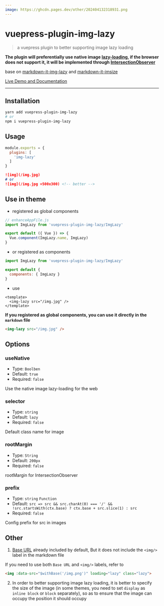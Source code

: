 ```yaml
---
image: https://ghcdn.pages.dev/other/202404132318931.png
---
```


# vuepress-plugin-img-lazy

> a vuepress plugin to better supporting image lazy loading

**The plugin will preferentially use native image [lazy-loading](https://caniuse.com/#feat=loading-lazy-attr), if the browser does not support it, it will be implemented through [IntersectionObserver](https://caniuse.com/#feat=intersectionobserver)**

base on [markdown-it-img-lazy](https://github.com/tolking/markdown-it-img-lazy) and [markdown-it-imsize](https://github.com/tatsy/markdown-it-imsize)

[Live Demo and Documentation](https://tolking.github.io/vuepress-plugin-img-lazy/preview.html)

---

## Installation

``` sh
yarn add vuepress-plugin-img-lazy
# or
npm i vuepress-plugin-img-lazy
```

## Usage

``` js
module.exports = {
  plugins: [
    'img-lazy'
  ]
}
```

``` md
![img](/img.jpg)
# or
![img](/img.jpg =500x300) <!-- better -->
```

## Use in theme

- registered as global components

``` js
// enhanceAppFile.js
import ImgLazy from 'vuepress-plugin-img-lazy/ImgLazy'

export default ({ Vue }) => {
  Vue.component(ImgLazy.name, ImgLazy)
}
```

- or registered as components

``` js
import ImgLazy from 'vuepress-plugin-img-lazy/ImgLazy'

export default {
  components: { ImgLazy }
}
```

- use

``` vue
<template>
  <img-lazy src="/img.jpg" />
</template>
```

**If you registered as global components, you can use it directly in the `markdown` file**

``` md
<img-lazy src="/img.jpg" />
```

## Options

### useNative
- Type: `Boolben`
- Default: `true`
- Required: `false`

Use the native image lazy-loading for the web

### selector
- Type: `string`
- Default: `lazy`
- Required: `false`

Default class name for image

### rootMargin
- Type: `String`
- Default: `200px`
- Required: `false`

rootMargin for IntersectionObserver

### prefix
- Type: `string` `Function`
- Default: `src => src && src.charAt(0) === '/' && !src.startsWith(ctx.base) ? ctx.base + src.slice(1) : src`
- Required: `false`

Config prefix for src in images

## Other

1. [Base URL](https://vuepress.vuejs.org/guide/assets.html#rBase%20URL) already included by default, But it does not include the `<img/>` label in the markdown file <Badge text="^1.0.2"/>

If you need to use both `Base URL` and `<img/>` labels, refer to

``` md
<img :data-src="$withBase('/img.png')" loading="lazy" class="lazy">
```

2. In order to better supporting image lazy loading, it is better to specify the size of the image (in some themes, you need to set `display` as `inline block` or `block` separately), so as to ensure that the image can occupy the position it should occupy
